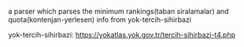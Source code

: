 a parser which parses the minimum rankings(taban siralamalar) and quota(kontenjan-yerlesen) info from yok-tercih-sihirbazi

yok-tercih-sihirbazi: https://yokatlas.yok.gov.tr/tercih-sihirbazi-t4.php

